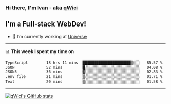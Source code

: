 ### Hi there, I'm Ivan - aka [qWici][website]

## I'm a Full-stack WebDev!
- 🔭 I’m currently working at [Universe][universe]

---

📊 **This week I spent my time on**
<!--START_SECTION:waka-->

```txt
TypeScript        18 hrs 11 mins  █████████████████████▒░░░   85.57 %
JSON              52 mins         █░░░░░░░░░░░░░░░░░░░░░░░░   04.08 %
JSON5             36 mins         ▓░░░░░░░░░░░░░░░░░░░░░░░░   02.83 %
.env file         21 mins         ▒░░░░░░░░░░░░░░░░░░░░░░░░   01.71 %
Text              20 mins         ▒░░░░░░░░░░░░░░░░░░░░░░░░   01.58 %
```

<!--END_SECTION:waka-->

---

[![qWici's GitHub stats](https://github-readme-stats.vercel.app/api?username=qWici)](https://github.com/qWici/github-readme-stats)

[website]: https://devkucher.com
[twitter]: https://twitter.com/KucherDev
[linkedin]: https://www.linkedin.com/in/ivankucher
[universe]: https://universeapps.limited

